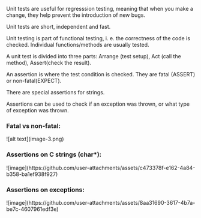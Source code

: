 Unit tests are useful for regresssion testing, meaning that when you make a change, they help prevent the introduction of new bugs.

Unit tests are short, independent and fast.

Unit testing is part of functional testing, i. e. the correctness of the code is checked. Individual functions/methods are usually tested.

A unit test is divided into three parts: Arrange (test setup), Act (call the method), Assert(check the result).

An assertion is where the test condition is checked. They are fatal (ASSERT) or non-fatal(EXPECT).

There are special assertions for strings.

Assertions can be used to check if an exception was thrown, or what type of exception was thrown.


<h3>Fatal vs non-fatal:</h3>
![alt text](image-3.png)



<h3>Assertions on C strings (char*):</h3>
![image](https://github.com/user-attachments/assets/c473378f-e162-4a84-b358-ba1ef938f927)



<h3>Assertions on exceptions:</h3>
![image](https://github.com/user-attachments/assets/8aa31690-3617-4b7a-be7c-4607961edf3e)
